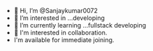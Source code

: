 - 👋 Hi, I’m @Sanjaykumar0072
- 👀 I’m interested in ...developing 
- 🌱 I’m currently learning ...fullstack developing
- 💞️ I'm interested in collaboration.
-    I'm available for immediate joining.
<!---
Sanjaykumar0072/Sanjaykumar0072 is a ✨ special ✨ repository because its `README.md` (this file) appears on your GitHub profile.
You can click the Preview link to take a look at your changes.
--->
